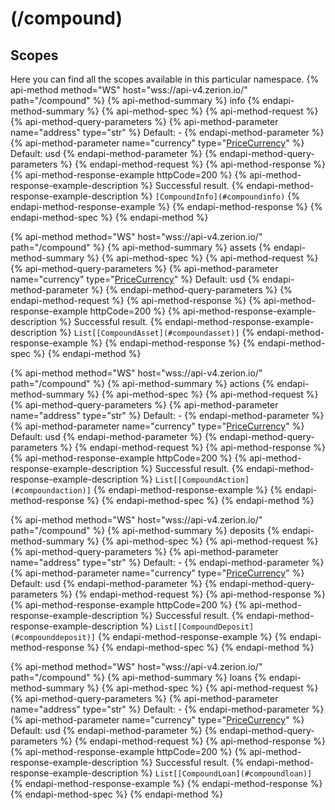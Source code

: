 # (/compound)
## Scopes 
Here you can find all the scopes available in this particular namespace. 
{% api-method method="WS" host="wss://api-v4.zerion.io/" path="/compound" %}
{% api-method-summary %} info {% endapi-method-summary %}
{% api-method-spec %}
{% api-method-request %}
{% api-method-query-parameters %}
{% api-method-parameter name="address" type="str" %}
Default: -
{% endapi-method-parameter %}
{% api-method-parameter name="currency" type="[PriceCurrency](#pricecurrency)" %}
Default: usd
{% endapi-method-parameter %}
{% endapi-method-query-parameters %}
{% endapi-method-request %}
{% api-method-response %}
{% api-method-response-example httpCode=200 %}
{% api-method-response-example-description %}
Successful result.
{% endapi-method-response-example-description %}
```[CompoundInfo](#compoundinfo)```
{% endapi-method-response-example %}
{% endapi-method-response %}
{% endapi-method-spec %}
{% endapi-method %}

{% api-method method="WS" host="wss://api-v4.zerion.io/" path="/compound" %}
{% api-method-summary %} assets {% endapi-method-summary %}
{% api-method-spec %}
{% api-method-request %}
{% api-method-query-parameters %}
{% api-method-parameter name="currency" type="[PriceCurrency](#pricecurrency)" %}
Default: usd
{% endapi-method-parameter %}
{% endapi-method-query-parameters %}
{% endapi-method-request %}
{% api-method-response %}
{% api-method-response-example httpCode=200 %}
{% api-method-response-example-description %}
Successful result.
{% endapi-method-response-example-description %}
```List[[CompoundAsset](#compoundasset)]```
{% endapi-method-response-example %}
{% endapi-method-response %}
{% endapi-method-spec %}
{% endapi-method %}

{% api-method method="WS" host="wss://api-v4.zerion.io/" path="/compound" %}
{% api-method-summary %} actions {% endapi-method-summary %}
{% api-method-spec %}
{% api-method-request %}
{% api-method-query-parameters %}
{% api-method-parameter name="address" type="str" %}
Default: -
{% endapi-method-parameter %}
{% api-method-parameter name="currency" type="[PriceCurrency](#pricecurrency)" %}
Default: usd
{% endapi-method-parameter %}
{% endapi-method-query-parameters %}
{% endapi-method-request %}
{% api-method-response %}
{% api-method-response-example httpCode=200 %}
{% api-method-response-example-description %}
Successful result.
{% endapi-method-response-example-description %}
```List[[CompoundAction](#compoundaction)]```
{% endapi-method-response-example %}
{% endapi-method-response %}
{% endapi-method-spec %}
{% endapi-method %}

{% api-method method="WS" host="wss://api-v4.zerion.io/" path="/compound" %}
{% api-method-summary %} deposits {% endapi-method-summary %}
{% api-method-spec %}
{% api-method-request %}
{% api-method-query-parameters %}
{% api-method-parameter name="address" type="str" %}
Default: -
{% endapi-method-parameter %}
{% api-method-parameter name="currency" type="[PriceCurrency](#pricecurrency)" %}
Default: usd
{% endapi-method-parameter %}
{% endapi-method-query-parameters %}
{% endapi-method-request %}
{% api-method-response %}
{% api-method-response-example httpCode=200 %}
{% api-method-response-example-description %}
Successful result.
{% endapi-method-response-example-description %}
```List[[CompoundDeposit](#compounddeposit)]```
{% endapi-method-response-example %}
{% endapi-method-response %}
{% endapi-method-spec %}
{% endapi-method %}

{% api-method method="WS" host="wss://api-v4.zerion.io/" path="/compound" %}
{% api-method-summary %} loans {% endapi-method-summary %}
{% api-method-spec %}
{% api-method-request %}
{% api-method-query-parameters %}
{% api-method-parameter name="address" type="str" %}
Default: -
{% endapi-method-parameter %}
{% api-method-parameter name="currency" type="[PriceCurrency](#pricecurrency)" %}
Default: usd
{% endapi-method-parameter %}
{% endapi-method-query-parameters %}
{% endapi-method-request %}
{% api-method-response %}
{% api-method-response-example httpCode=200 %}
{% api-method-response-example-description %}
Successful result.
{% endapi-method-response-example-description %}
```List[[CompoundLoan](#compoundloan)]```
{% endapi-method-response-example %}
{% endapi-method-response %}
{% endapi-method-spec %}
{% endapi-method %}

